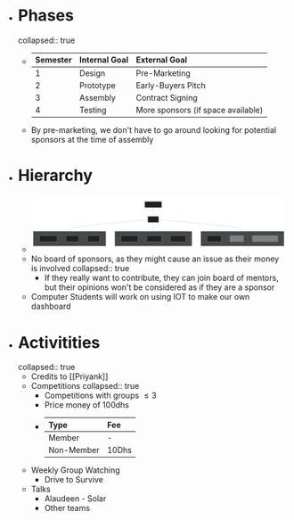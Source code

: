 - # Phases
  collapsed:: true
	- |Semester|Internal Goal|External Goal|
	  |--|--|--|
	  |1|Design|Pre-Marketing|
	  |2|Prototype|Early-Buyers Pitch|
	  |3|Assembly|Contract Signing|
	  |4|Testing|More sponsors (if space available)|
	- By pre-marketing, we don't have to go around looking for potential sponsors at the time of assembly
- # Hierarchy
	- ![hierarchy.svg](../assets/hierarchy_1655960100976_0.svg)
	- No board of sponsors, as they might cause an issue as their money is involved
	  collapsed:: true
		- If they really want to contribute, they can join board of mentors, but their opinions won't be considered as if they are a sponsor
	- Computer Students will work on using IOT to make our own dashboard
- # Activitities
  collapsed:: true
	- Credits to [[Priyank]]
	- Competitions
	  collapsed:: true
		- Competitions with groups $\le 3$
		- Price money of 100dhs
		- |Type|Fee|
		  |--|--|
		  |Member|-|
		  |Non-Member|10Dhs|
	- Weekly Group Watching
		- Drive to Survive
	- Talks
		- Alaudeen - Solar
		- Other teams